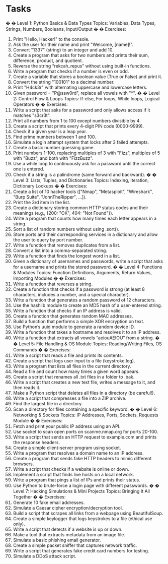 # Tasks
�
�
 Level 1: Python Basics & Data Types 
Topics: Variables, Data Types, Strings, Numbers, Booleans, Input/Output 
�
�
 Exercises: 
1. Print "Hello, Hacker!" to the console. 
2. Ask the user for their name and print "Welcome, [name]!". 
3. Convert "1337" (string) to an integer and add 10. 
4. Create a program that asks for two numbers and prints their sum, difference, product, 
and quotient. 
5. Reverse the string “rekcah_repus”  without using built-in functions. 
6. Write a program that checks if a number is even or odd. 
7. Create a variable that stores a boolean value (True or False) and print it. 
8. Convert the string "100101" to a decimal number. 
9. Print "H4ck3r" with alternating uppercase and lowercase letters. 
10. Given password = "P@ssw0rd", replace all vowels with "*". 
�
�
 Level 2: Control Flow & Loops 
Topics: If-else, For loops, While loops, Logical Operators 
�
�
 Exercises: 
1. Write a script that asks for a password and only allows access if it matches "s3cr3t". 
2. Print all numbers from 1 to 100 except numbers divisible by 4. 
3. Create a script that prints every 4-digit PIN code (0000-9999). 
4. Check if a given year is a leap year. 
5. Find prime numbers between 1 and 100. 
6. Simulate a login attempt system that locks after 3 failed attempts. 
7. Create a basic number guessing game. 
8. Print numbers 1-100, replacing multiples of 3 with "Fizz", multiples of 5 with "Buzz", 
and both with "FizzBuzz". 
9. Use a while loop to continuously ask for a password until the correct one is entered. 
10. Check if a string is a palindrome (same forward and backward). 
�
�
 Level 3: Lists, Tuples, and Dictionaries 
Topics: Indexing, Iteration, Dictionary Lookups 
�
�
 Exercises: 
1. Create a list of 10 hacker tools (["Nmap", "Metasploit", "Wireshark", "Burp 
Suite", "JohnTheRipper", ...]). 
2. Print the 3rd item in the list. 
3. Create a dictionary storing common HTTP status codes and their meanings (e.g., 
{200: "OK", 404: "Not Found"}). 
4. Write a program that counts how many times each letter appears in a string. 
5. Sort a list of random numbers without using .sort(). 
6. Store ports and their corresponding services in a dictionary and allow the user to 
query by port number. 
7. Write a function that removes duplicates from a list. 
8. Convert a list into a comma-separated string. 
9. Write a function that finds the longest word in a list. 
10. Given a dictionary of usernames and passwords, write a script that asks for a username 
and prints the stored password. 
�
�
 Level 4: Functions & Modules 
Topics: Function Definitions, Arguments, Return Values, Importing Modules 
�
�
 Exercises: 
1. Write a function that reverses a string. 
2. Create a function that checks if a password is strong (at least 8 characters, includes a 
number, and a special character). 
3. Write a function that generates a random password of 12 characters. 
4. Use the hashlib module to create an MD5 hash of a user-entered string. 
5. Write a function that checks if an IP address is valid. 
6. Create a function that generates random MAC addresses. 
7. Build a function that performs a simple XOR encryption on text. 
8. Use Python’s uuid module to generate a random device ID. 
9. Write a function that takes a hostname and resolves it to an IP address. 
10. Write a function that extracts all vowels “aeiouAEIOU”  from a string. 
�
�
 Level 5: File Handling & OS Module 
Topics: Reading/Writing Files, OS Commands 
�
�
 Exercises: 
1. Write a script that reads a file and prints its contents. 
2. Create a script that logs user input to a file (keystroke.log). 
3. Write a program that lists all files in the current directory. 
4. Read a file and count how many times a given word appears. 
5. Create a script that renames all .txt files in a folder to .bak. 
6. Write a script that creates a new text file, writes a message to it, and then reads it. 
7. Make a Python script that deletes all files in a directory (be careful!). 
8. Write a script that compresses a file into a ZIP archive. 
9. Find the largest file in a directory. 
10. Scan a directory for files containing a specific keyword. 
�
�
 Level 6: Networking & Sockets 
Topics: IP Addresses, Ports, Sockets, Requests Module 
�
�
 Exercises: 
1. Fetch and print your public IP address using an API. 
2. Use socket to scan open ports on scanme.nmap.org for ports 20-100. 
3. Write a script that sends an HTTP request to example.com and prints the response 
headers. 
4. Create a simple client-server program using socket. 
5. Write a program that resolves a domain name to an IP address. 
6. Create a program that sends fake HTTP headers to mimic different browsers. 
7. Write a script that checks if a website is online or down. 
8. Implement a script that finds live hosts on a local network. 
9. Write a program that pings a list of IPs and prints their status. 
10. Use Python to brute-force a login page with different passwords. 
�
�
 Level 7: Hacking Simulations & Mini Projects 
Topics: Bringing It All Together 
�
�
 Exercises: 
1. Generate 10 fake email addresses. 
2. Simulate a Caesar cipher encryption/decryption tool. 
3. Build a script that scrapes all links from a webpage using BeautifulSoup. 
4. Create a simple keylogger that logs keystrokes to a file (ethical use only). 
5. Write a script that detects if a website is up or down. 
6. Make a tool that extracts metadata from an image file. 
7. Simulate a basic phishing email generator. 
8. Create a simple packet sniffer that captures network traffic. 
9. Write a script that generates fake credit card numbers for testing. 
10. Simulate a DDoS attack script.
